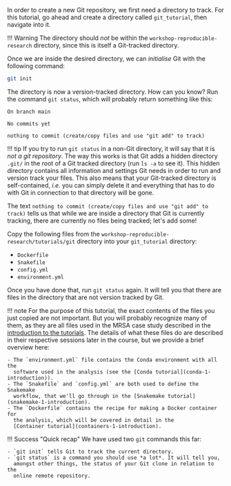 In order to create a new Git repository, we first need a directory to track.
For this tutorial, go ahead and create a directory called `git_tutorial`, then
navigate into it.

!!! Warning
    The directory should *not* be within the `workshop-reproducible-research`
    directory, since this is itself a Git-tracked directory.

Once we are inside the desired directory, we can *initialise*
Git with the following command:

```bash
git init
```

The directory is now a version-tracked directory. How can you know? Run the
command `git status`, which will probably return something like this:

```no-highlight
On branch main

No commits yet

nothing to commit (create/copy files and use "git add" to track)
```

!!! tip
    If you try to run `git status` in a non-Git directory, it will say
    that it is *not a git repository*. The way this works is that Git
    adds a hidden directory `.git/` in the root of a Git tracked
    directory (run `ls -a` to see it). This hidden directory contains
    all information and settings Git needs in order to run and version
    track your files. This also means that your Git-tracked directory
    is self-contained, *i.e.* you can simply delete it and everything that
    has to do with Git in connection to that directory will be gone.

The text `nothing to commit (create/copy files and use "git add" to track)`
tells us that while we are inside a directory that Git is currently tracking,
there are currently no files being tracked; let's add some!

Copy the following files from the `workshop-reproducible-research/tutorials/git`
directory into your `git_tutorial` directory:

* `Dockerfile`
* `Snakefile`
* `config.yml`
* `environment.yml`

Once you have done that, run `git status` again. It will tell you that there
are files in the directory that are not version tracked by Git.

!!! note
    For the purpose of this tutorial, the exact contents of the files you just
    copied are not important. But you will probably recognize many of them, as
    they are all files used in the MRSA case study described in the
    [introduction to the tutorials](introduction). The details of what
    these files do are described in their respective sessions later in the
    course, but we provide a brief overview here:

    - The `environment.yml` file contains the Conda environment with all the
      software used in the analysis (see the [Conda tutorial](conda-1-introduction)).
    - The `Snakefile` and `config.yml` are both used to define the Snakemake
      workflow, that we'll go through in the [Snakemake tutorial](snakemake-1-introduction).
    - The `Dockerfile` contains the recipe for making a Docker container for
      the analysis, which will be covered in detail in the
      [Container tutorial](containers-1-introduction).

!!! Success "Quick recap"
    We have used two `git` commands this far:

    - `git init` tells Git to track the current directory.
    - `git status` is a command you should use *a lot*. It will tell you,
      amongst other things, the status of your Git clone in relation to the
      online remote repository.
